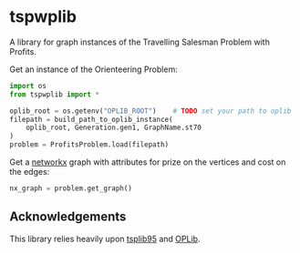 # tspwplib

A library for graph instances of the Travelling Salesman Problem with Profits.

Get an instance of the Orienteering Problem:

```python
import os
from tspwplib import *

oplib_root = os.getenv("OPLIB_ROOT")    # TODO set your path to oplib
filepath = build_path_to_oplib_instance(
    oplib_root, Generation.gen1, GraphName.st70
)
problem = ProfitsProblem.load(filepath)
```


Get a [networkx](https://networkx.org/) graph with attributes for prize on the vertices and cost on the edges:

```python
nx_graph = problem.get_graph()
```

## Acknowledgements

This library relies heavily upon [tsplib95](https://github.com/rhgrant10/tsplib95.git) and [OPLib](https://github.com/bcamath-ds/OPLib.git).

